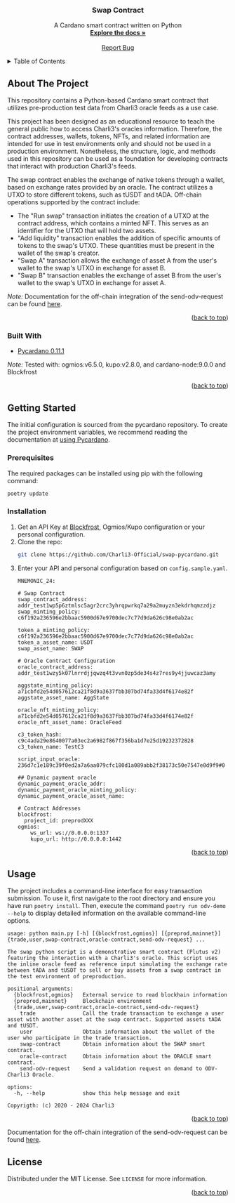 
<!-- Improved compatibility of back to top link: See: https://github.com/othneildrew/Best-README-Template/pull/73 -->
<a name="readme-top"></a>
<!--
*** Thanks for checking out the Best-README-Template. If you have a suggestion
*** that would make this better, please fork the repo and create a pull request
*** or simply open an issue with the tag "enhancement".
*** Don't forget to give the project a star!
*** Thanks again! Now go create something AMAZING! :D
-->



<!-- PROJECT LOGO -->
<br />

  <h3 align="center">Swap Contract</h3>

  <p align="center">
    A Cardano smart contract written on Python
    <br />
    <a href="https://charli3-oracles.gitbook.io/charli3-documentation/charli3s-documentation/swap-contract"><strong>Explore the docs »</strong></a>
    <br />
    <br />
    <a href="https://github.com/Charli3-Official/swap-pycardano/issues">Report Bug</a>
  </p>
</div>



<!-- TABLE OF CONTENTS -->
<details>
  <summary>Table of Contents</summary>
  <ol>
    <li>
      <a href="#about-the-project">About The Project</a>
      <ul>
        <li><a href="#built-with">Built With</a></li>
      </ul>
    </li>
    <li>
      <a href="#getting-started">Getting Started</a>
      <ul>
        <li><a href="#prerequisites">Prerequisites</a></li>
        <li><a href="#installation">Installation</a></li>
      </ul>
    </li>
    <li><a href="#usage">Usage</a></li>
    <li><a href="#license">License</a></li>
  </ol>
</details>



<!-- ABOUT THE PROJECT -->
## About The Project
This repository contains a Python-based Cardano smart contract that utilizes pre-production test data from Charli3 oracle feeds as a use case.

This project has been designed as an educational resource to teach the general public how to access Charli3's oracles information. Therefore, the contract addresses, wallets, tokens, NFTs, and related information are intended for use in test environments only and should not be used in a production environment. Nonetheless, the structure, logic, and methods used in this repository can be used as a foundation for developing contracts that interact with production Charli3's feeds.

The swap contract enables the exchange of native tokens through a wallet, based on exchange rates provided by an oracle. The contract utilizes a UTXO to store different tokens, such as tUSDT and tADA. Off-chain operations supported by the contract include:

* The "Run swap" transaction initiates the creation of a UTXO at the contract address, which contains a minted NFT. This serves as an identifier for the UTXO that will hold two assets.
* "Add liquidity" transaction enables the addition of specific amounts of tokens to the swap's UTXO. These quantities must be present in the wallet of the swap's creator.
* "Swap A" transaction allows the exchange of asset A from the user's wallet to the swap's UTXO in exchange for asset B.
* "Swap B" transaction enables the exchange of asset B from the user's wallet to the swap's UTXO in exchange for asset A.


*Note:* Documentation for the off-chain integration of the send-odv-request can be found [here](https://github.com/Charli3-Official/swap-demo-contract/tree/main/swap_demo_contract/docs).
<p align="right">(<a href="#readme-top">back to top</a>)</p>



### Built With

* [Pycardano 0.11.1](https://pycardano.readthedocs.io/en/latest/index.html)

*Note:* Tested with: ogmios:v6.5.0, kupo:v2.8.0, and cardano-node:9.0.0 and Blockfrost
<p align="right">(<a href="#readme-top">back to top</a>)</p>



<!-- GETTING STARTED -->
## Getting Started

The initial configuration is sourced from the pycardano repository. To create the project environment variables, we recommend reading the documentation at [using Pycardano](https://pycardano.readthedocs.io/en/latest/tutorial.html#using-pycardano).

### Prerequisites


The required packages can be installed using pip with the following command:

  ```sh
  poetry update
  ```

### Installation

1. Get an API Key at [Blockfrost](https://blockfrost.io/), Ogmios/Kupo configuration or your personal configuration.
2. Clone the repo:
   ```sh
   git clone https://github.com/Charli3-Official/swap-pycardano.git
   ```
3. Enter your API and personal configuration based on `config.sample.yaml`.
   ```
   MNEMONIC_24:

   # Swap Contract
   swap_contract_address: addr_test1wp5p6ztmlsc5agr2crc3yhrqpwrkq7a29a2muyzn3ekdrhqmzzdjz
   swap_minting_policy: c6f192a236596e2bbaac5900d67e9700dec7c77d9da626c98e0ab2ac

   token_a_minting_policy: c6f192a236596e2bbaac5900d67e9700dec7c77d9da626c98e0ab2ac
   token_a_asset_name: USDT
   swap_asset_name: SWAP

   # Oracle Contract Configuration
   oracle_contract_address: addr_test1wzy5k07lnrrdjjqwzq4t3vvn0zp5de34s4z7res9y4jjuwcaz3amy

   aggstate_minting_policy: a71cbfd2e54d057612ca21f8d9a3637fbb307bd74fa33d4f6174e82f
   aggstate_asset_name: AggState

   oracle_nft_minting_policy: a71cbfd2e54d057612ca21f8d9a3637fbb307bd74fa33d4f6174e82f
   oracle_nft_asset_name: OracleFeed

   c3_token_hash: c9c4ada29e8640077a03ec2a6982f867f356ba1d7e25d19232372828
   c3_token_name: TestC3

   script_input_oracle: 236d7c1e189c39f0ed2a7a6aa079cfc180d1a089abb2f38173c50e7547e0d9f9#0

   ## Dynamic payment oracle
   dynamic_payment_oracle_addr:
   dynamic_payment_oracle_minting_policy:
   dynamic_payment_oracle_asset_name:

   # Contract Addresses
   blockfrost:
     project_id: preprodXXX
   ogmios:
       ws_url: ws://0.0.0.0:1337
       kupo_url: http://0.0.0.0:1442

   ```

  <p align="right">(<a href="#readme-top">back to top</a>)</p>
<!-- USAGE EXAMPLES -->



## Usage
The project includes a command-line interface for easy transaction submission. To use it, first navigate to the root directory and ensure you have run `poetry install`. Then, execute the command `poetry run odv-demo --help` to display detailed information on the available command-line options.

```
usage: python main.py [-h] [{blockfrost,ogmios}] [{preprod,mainnet}] {trade,user,swap-contract,oracle-contract,send-odv-request} ...

The swap python script is a demonstrative smart contract (Plutus v2) featuring the interaction with a Charli3's oracle. This script uses the inline oracle feed as reference input simulating the exchange rate
between tADA and tUSDT to sell or buy assets from a swap contract in the test environment of preproduction.

positional arguments:
  {blockfrost,ogmios}   External service to read blockhain information
  {preprod,mainnet}     Blockchain environment
  {trade,user,swap-contract,oracle-contract,send-odv-request}
    trade               Call the trade transaction to exchange a user asset with another asset at the swap contract. Supported assets tADA and tUSDT.
    user                Obtain information about the wallet of the user who participate in the trade transaction.
    swap-contract       Obtain information about the SWAP smart contract.
    oracle-contract     Obtain information about the ORACLE smart contract.
    send-odv-request    Send a validation request on demand to ODV-Charli3 Oracle.

options:
  -h, --help            show this help message and exit

Copyrigth: (c) 2020 - 2024 Charli3
```

<p align="right">(<a href="#readme-top">back to top</a>)</p>

Documentation for the off-chain integration of the send-odv-request can be found [here](https://github.com/Charli3-Official/swap-demo-contract/tree/main/swap_demo_contract/docs).

<!-- LICENSE -->
## License

Distributed under the MIT License. See `LICENSE` for more information.

<p align="right">(<a href="#readme-top">back to top</a>)</p>
